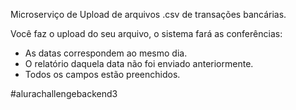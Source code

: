 Microserviço de Upload de arquivos .csv de transações bancárias.

Você faz o upload do seu arquivo, o sistema fará as conferências:
- As datas correspondem ao mesmo dia.
- O relatório daquela data não foi enviado anteriormente.
- Todos os campos estão preenchidos.

#alurachallengebackend3